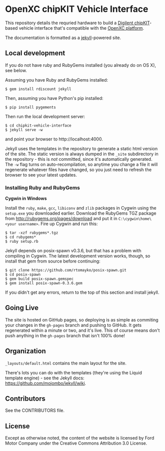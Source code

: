 OpenXC chipKIT Vehicle Interface
=================================

This repository details the requried hardware to build a [Digilent
chipKIT](http://www.digilentinc.com/Products/Detail.cfm?Prod=CHIPKIT-MAX32)-based
vehicle interface that's compatible with the [OpenXC
platform](http://openxcplatform.com).

The documentation is formatted as a [jekyll][]-powered site.

[jekyll]: http://jekyllrb.com/

## Local development

If you do not have ruby and RubyGems installed (you already do on OS X), see
below.

Assuming you have Ruby and RubyGems installed:

    $ gem install rdiscount jekyll

Then, assuming you have Python's pip installed:

    $ pip install pygements

Then run the local development server:

    $ cd chipkit-vehicle-interface
    $ jekyll serve -w

and point your browser to http://localhost:4000.

Jekyll uses the templates in the repository to generate a static html version of
the site. The static version is always dumped in the `_site` subdirectory in the
repository - this is *not* committed, since it's automatically generated. The
`-w` flag turns on auto-recompilation, so anytime you change a file it will
regenerate whatever files have changed, so you just need to refresh the browser
to see your latest updates.

### Installing Ruby and RubyGems

**Cygwin in Windows**

Install the `ruby`, `make`, `gcc`, `libiconv` and `zlib` packages in
Cygwin using the `setup.exe`
you downloaded earlier. Download the RubyGems TGZ package from
http://rubygems.org/pages/download and put it in `C:\cygwin\home\<your
username>`. Fire up Cygwin and run this:

    $ tar -xzf rubygems*.tgz
    $ cd rubygems*
    $ ruby setup.rb

Jekyll depends on posix-spawn v0.3.6, but that has a problem with compiling in
Cygwin. The latest development version works, though, so install that gem from
source before continuing:

    $ git clone https://github.com/rtomayko/posix-spawn.git
    $ cd posix-spawn
    $ gem build posix-spawn.gemspec
    $ gem install posix-spawn-0.3.6.gem

If you didn't get any errors, return to the top of this section and install
jekyll.

## Going Live

The site is hosted on GitHub pages, so deploying is as simple as commiting your
changes in the `gh-pages` branch and pushing to GitHub. It gets regenerated
within a minute or two, and it's live. This of course means don't push anything
in the `gh-pages` branch that isn't 100% done!

## Organization

`_layouts/default.html` contains the main layout for the site.

There's lots you can do with the templates (they're using the Liquid template
engine) - see the Jekyll docs: https://github.com/mojombo/jekyll/wiki.

## Contributors

See the CONTRIBUTORS file.

## License

Except as otherwise noted, the content of the website is licensed by Ford Motor
Company under the Creative Commons Attribution 3.0 License.
